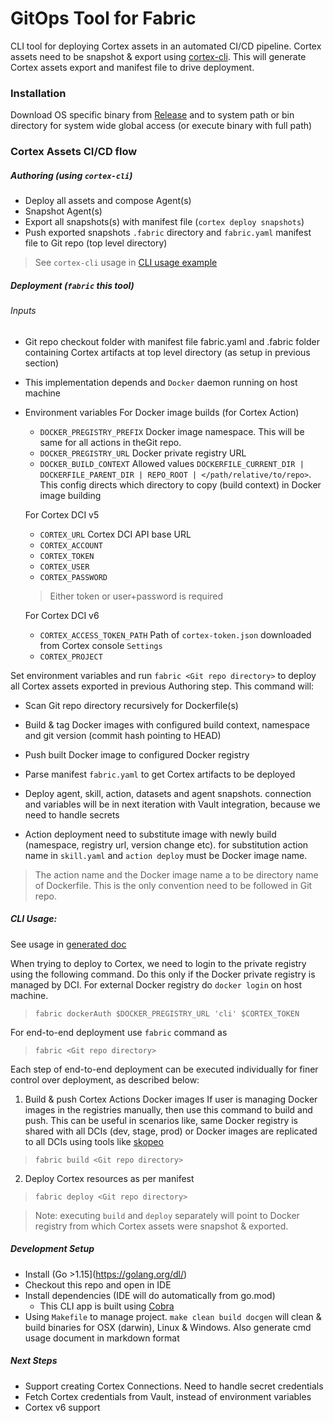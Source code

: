 # GitOps Tool for Fabric
CLI tool for deploying Cortex assets in an automated CI/CD pipeline. Cortex assets need to be snapshot & export using [cortex-cli](https://www.npmjs.com/package/cortex-cli). This will generate Cortex assets export and manifest file to drive deployment. 

### Installation
Download OS specific binary from [Release](https://github.com/CognitiveScale/fabric-ops/releases/) and to system path or bin directory for system wide global access (or execute binary with full path) 
    
### Cortex Assets CI/CD flow
##### Authoring (using `cortex-cli`)
* Deploy all assets and compose Agent(s)
* Snapshot Agent(s)
* Export all snapshots(s) with manifest file (`cortex deploy snapshots`)
* Push exported snapshots `.fabric` directory and `fabric.yaml` manifest file to Git repo (top level directory)
> See `cortex-cli` usage in [CLI usage example](cortex-cli-ci.sh)

##### Deployment (`fabric` this tool)
###### Inputs
* Git repo checkout folder with manifest file fabric.yaml and .fabric folder containing Cortex artifacts at top level directory (as setup in previous section) 
* This implementation depends and `Docker` daemon running on host machine
* Environment variables 
    For Docker image builds (for Cortex Action)
    *  `DOCKER_PREGISTRY_PREFIX` Docker image namespace. This will be same for all actions in theGit repo.
    *  `DOCKER_PREGISTRY_URL` Docker private registry URL
    *  `DOCKER_BUILD_CONTEXT`  Allowed values `DOCKERFILE_CURRENT_DIR | DOCKERFILE_PARENT_DIR | REPO_ROOT | </path/relative/to/repo>`. This config directs which directory to copy (build context) in Docker image building
    
    For Cortex DCI v5
    *  `CORTEX_URL` Cortex DCI API base URL
    *  `CORTEX_ACCOUNT`
    *  `CORTEX_TOKEN` 
    *  `CORTEX_USER`
    *  `CORTEX_PASSWORD` 
    > Either token or user+password is required
    
    For Cortex DCI v6
    * `CORTEX_ACCESS_TOKEN_PATH` Path of `cortex-token.json` downloaded from Cortex console `Settings`
    * `CORTEX_PROJECT`

Set environment variables and run `fabric <Git repo directory>` to deploy all Cortex assets exported in previous Authoring step. This command will:
* Scan Git repo directory recursively for Dockerfile(s)
* Build & tag Docker images with configured build context, namespace and git version (commit hash pointing to HEAD)
* Push built Docker image to configured Docker registry

* Parse manifest `fabric.yaml` to get Cortex artifacts to be deployed
* Deploy agent, skill, action, datasets and agent snapshots. connection and variables will be in next iteration with Vault integration, because we need to handle secrets
* Action deployment need to substitute image with newly build (namespace, registry url, version change etc). for substitution action name in `skill.yaml` and `action deploy` must be Docker image name.

> The action name and the Docker image name a to be directory name of Dockerfile. This is the only convention need to be followed in Git repo.

##### CLI Usage:

See usage in [generated doc](doc/fabric_usage.md)

When trying to deploy to Cortex, we need to login to the private registry using the following command. Do this only if the Docker private registry is managed by DCI. For external Docker registry do `docker login` on host machine.
> `fabric dockerAuth $DOCKER_PREGISTRY_URL 'cli' $CORTEX_TOKEN`

For end-to-end deployment use `fabric` command as
>  `fabric <Git repo directory>`

Each step of end-to-end deployment can be executed individually for finer control over deployment, as described below:

1. Build & push Cortex Actions Docker images
If user is managing Docker images in the registries manually, then use this command to build and push. This can be useful in scenarios like, same Docker registry is shared with all DCIs (dev, stage, prod) or Docker images are replicated to all DCIs using tools like [skopeo](https://github.com/containers/skopeo) 
>  `fabric build <Git repo directory>`

2. Deploy Cortex resources as per manifest
>  `fabric deploy <Git repo directory>`

> Note: executing `build` and `deploy` separately will point to Docker registry from which Cortex assets were snapshot & exported.
 
##### Development Setup 
* Install (Go >1.15](https://golang.org/dl/)
* Checkout this repo and open in IDE
* Install dependencies (IDE will do automatically from go.mod)
    *  This CLI app is built using [Cobra](https://github.com/spf13/cobra)
* Using `Makefile` to manage project. `make clean build docgen` will clean & build binaries for OSX (darwin), Linux & Windows. Also generate cmd usage document in markdown format 

##### Next Steps
* Support creating Cortex Connections. Need to handle secret credentials
* Fetch Cortex credentials from Vault, instead of environment variables
* Cortex v6 support 
